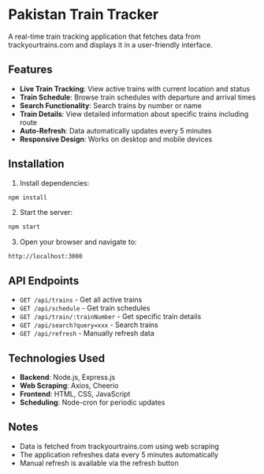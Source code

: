 # Pakistan Train Tracker

A real-time train tracking application that fetches data from trackyourtrains.com and displays it in a user-friendly interface.

## Features

- **Live Train Tracking**: View active trains with current location and status
- **Train Schedule**: Browse train schedules with departure and arrival times
- **Search Functionality**: Search trains by number or name
- **Train Details**: View detailed information about specific trains including route
- **Auto-Refresh**: Data automatically updates every 5 minutes
- **Responsive Design**: Works on desktop and mobile devices

## Installation

1. Install dependencies:
```bash
npm install
```

2. Start the server:
```bash
npm start
```

3. Open your browser and navigate to:
```
http://localhost:3000
```

## API Endpoints

- `GET /api/trains` - Get all active trains
- `GET /api/schedule` - Get train schedules
- `GET /api/train/:trainNumber` - Get specific train details
- `GET /api/search?query=xxx` - Search trains
- `GET /api/refresh` - Manually refresh data

## Technologies Used

- **Backend**: Node.js, Express.js
- **Web Scraping**: Axios, Cheerio
- **Frontend**: HTML, CSS, JavaScript
- **Scheduling**: Node-cron for periodic updates

## Notes

- Data is fetched from trackyourtrains.com using web scraping
- The application refreshes data every 5 minutes automatically
- Manual refresh is available via the refresh button